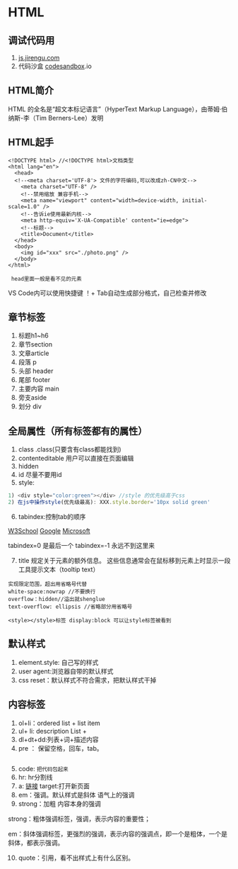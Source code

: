 
# HTML
##  调试代码用  
 1) [js.jirengu.com](https://js.jirengu.com/)  
 2) 代码沙盒 [codesandbox](https://note.youdao.com/).io
 
 ## HTML简介
HTML 的全名是“超文本标记语言”（HyperText Markup Language），由蒂姆·伯纳斯-李（Tim Berners-Lee）发明
 
## HTML起手

```
<!DOCTYPE html> //<!DOCTYPE html>文档类型 
<html lang="en">
  <head>
  <!--<meta charset='UTF-8'> 文件的字符编码,可以改成zh-CN中文-->
    <meta charset="UTF-8" /> 
    <!--禁用缩放 兼容手机-->
    <meta name="viewport" content="width=device-width, initial-scale=1.0" />
    <!--告诉ie使用最新内核-->
    <meta http-equiv='X-UA-Compatible' content="ie=edge">
    <!--标题-->
    <title>Document</title>
  </head>
  <body>
    <img id="xxx" src="./photo.png" />
  </body>
</html>

 head里面一般是看不见的元素
```
VS Code内可以使用快捷键 ！+ Tab自动生成部分格式，自己检查并修改



##  章节标签
1. 标题h1~h6
2. 章节section
3. 文章article
4. 段落 p
5. 头部 header
6. 尾部 footer
7. 主要内容 main
8. 旁支aside
9. 划分 div

##  全局属性（所有标签都有的属性）
1. class .class(只要含有class都能找到)
2. contenteditable 用户可以直接在页面编辑
3. hidden
4. id 尽量不要用id
5. style: 

```javascript
1) <div style="color:green"></div> //style 的优先级高于css
2) 在js中操作style(优先级最高): XXX.style.border='10px solid green'
```

6. tabindex:控制tab的顺序


<a href="http://www.w3school.com.cn/" tabindex="2">W3School</a>
<a href="http://www.google.com/" tabindex="1">Google</a>
<a href="http://www.microsoft.com/" tabindex="3">Microsoft</a>

tabindex=0 是最后一个
tabindex=-1 永远不到这里来

7. title 
规定关于元素的额外信息。
这些信息通常会在鼠标移到元素上时显示一段工具提示文本（tooltip text）


```
实现限定范围，超出用省略号代替
white-space:nowrap //不要换行
overflow：hidden//溢出就shenglue
text-overflow: ellipsis //省略部分用省略号

<style></style>标签 display:block 可以让style标签被看到
```


##  默认样式 

1. element.style: 自己写的样式
2. user agent:浏览器自带的默认样式
3. css reset：默认样式不符合需求，把默认样式干掉
 
##  内容标签

1. ol+li：ordered list + list item
2. ul+ li: description List + 
3. dl+dt+dd:列表+词+描述内容
4. pre ： 保留空格，回车，tab。<pre></pre>
5. code: <code>把代码包起来</code>  
6. hr: hr分割线 
7. a: <a href="" target=''>链接</a>  target:打开新页面
8. em：强调。默认样式是斜体 语气上的强调
9. strong：加粗 内容本身的强调

strong：粗体强调标签，强调，表示内容的重要性；  

em：斜体强调标签，更强烈的强调，表示内容的强调点，即一个是粗体，一个是斜体，都表示强调。  

10. quote：引用，看不出样式上有什么区别。
